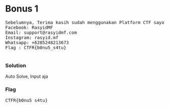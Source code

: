 <h1><b>Bonus 1</b></h1>
<pre>
Sebelumnya, Terima kasih sudah menggunakan Platform CTF sayaa, Tentunya butuh sugesti dari kalian masing-masing. Mau ngobrol / ingin membuat Challenge silahkan kontak dibawah ini
Facebook: RasyidMF
Email: support@rasyidmf.com
Instagram: rasyid.mf
Whatsapp: +6285248213673
Flag : CTFR{b0nu5_s4tu}

</pre>
<h3><b>Solution</b></h3>
<p>Auto Solve, Input aja</p>
<h3><b>Flag</b></h3>
<pre>
CTFR{b0nu5_s4tu}
</pre>
